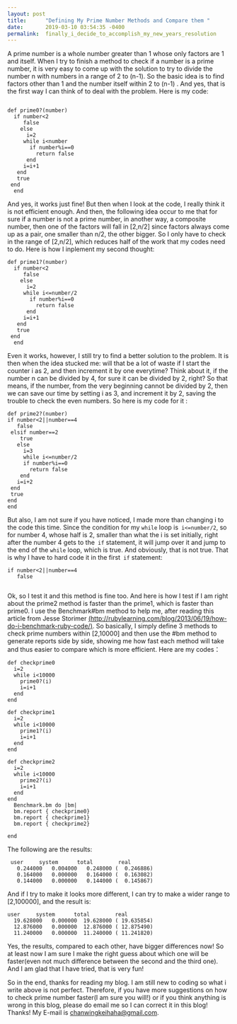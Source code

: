 ```yaml
---
layout: post
title:      "Defining My Prime Number Methods and Compare them "
date:       2019-03-10 03:54:35 -0400
permalink:  finally_i_decide_to_accomplish_my_new_years_resolution
---
```


A prime number is a whole number greater than 1 whose only factors are 1 and itself. When I try to finish a method to check if a number is a prime number, it is very easy to come up with the solution to try to divide the number n with numbers in a range of 2 to (n-1). So the basic idea is to find factors other than 1 and the number itself within 2 to (n-1) . And yes, that is the first way I can think of to deal with the problem. Here is my code:

```

def prime0?(number)
  if number<2
     false
    else
      i=2
     while i<number
       if number%i==0
         return false
      end
     i=i+1
   end
   true
 end
  end
```

And yes, it works just fine! But then when I look at the code, I really think it is not efficient enough. And then, the following idea occur to me that for sure if a number is not a prime number, in another way, a composite number, then one of the factors will fall in [2,n/2] since factors always come up as a pair, one smaller than n/2, the other bigger. So I only have to check in the range of [2,n/2], which reduces half of the work that my codes need to do. Here is how I inplement my second thought:


```
def prime1?(number)
  if number<2
     false
    else
      i=2
     while i<=number/2
       if number%i==0
         return false
      end
     i=i+1
   end
   true
 end
  end

```

Even it works, however, I still try to find a better solution to the problem. It is then when the idea stucked me: will that be a lot of waste if I start the counter i as 2, and then increment it by one everytime? Think about it, if the number n can be divided by 4, for sure it can be divided by 2, right? So that means, if the number, from the very beginning cannot be divided by 2, then we can save our time by setting i as 3, and increment it by 2, saving the trouble to check the even numbers. So here is my code for it :
```
def prime2?(number)
if number<2||number==4
   false
 elsif number==2
    true
   else
     i=3
     while i<=number/2
     if number%i==0
       return false
    end
   i=i+2
 end
 true
end
end
```
But also, I am not sure if you have noticed, I made more than changing i to the code this time. Since the condition for my `while` loop is` i<=number/2`, so for number 4, whose half is 2,  smaller than what the i is set initially, right after the number 4 gets to the` if` statement, it will jump over it and jump to the end of the `while` loop, which is true. And obviously, that is not true. That is why I have to hard code it in the first` if` statement: 

```
if number<2||number==4
   false
	 
```

Ok, so I test it and this method is fine too. And here is how I test if I am right about the prime2 method is faster than the prime1, which is faster than prime0. I use the Benchmark#bm method to help me, after reading this article from Jesse Storimer [(http://rubylearning.com/blog/2013/06/19/how-do-i-benchmark-ruby-code/)](http://). So basically, I simply define 3 methods to check prime numbers within [2,10000] and then use the #bm method to generate reports side by side, showing me how fast each method will take and thus easier to compare which is more efficient. Here are my codes：

```
def checkprime0
  i=2
  while i<10000
    prime0?(i)
    i=i+1
  end
end

def checkprime1
  i=2
  while i<10000
    prime1?(i)
    i=i+1
  end
end

def checkprime2
  i=2
  while i<10000
    prime2?(i)
    i=i+1
  end
end
  Benchmark.bm do |bm|
  bm.report { checkprime0}
  bm.report { checkprime1}
  bm.report { checkprime2}

end
```
The following are the results:

```
 user     system      total        real
   0.244000   0.004000   0.248000 (  0.246886)
   0.164000   0.000000   0.164000 (  0.163082)
   0.144000   0.000000   0.144000 (  0.145867)
```
And if I try to make it looks more different, I can try to make a wider range to [2,100000], and the result is:

```
user     system      total        real
  19.628000   0.000000  19.628000 ( 19.635854)
  12.876000   0.000000  12.876000 ( 12.875490)
  11.240000   0.000000  11.240000 ( 11.241820)
```

Yes, the results, compared to each other, have bigger differences now! So at least now I am sure I make the right guess about which one will be faster(even not much difference between the second and the third one). And I am glad that I have tried, that is very fun!

So in the end, thanks for reading my blog. I am still new to coding so what i write above is not perfect. Therefore, if you have more suggestions on how to check prime number faster(I am sure you will!) or if you think anything is wrong in this blog, please do email me so I can correct it in this blog! Thanks!
My E-mail  is [chanwingkeihaha@gmail.com](http://). 
    
